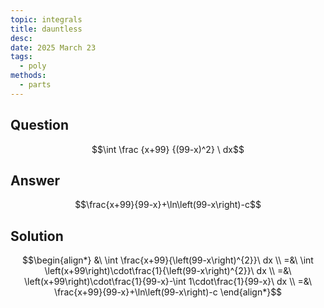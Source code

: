 ```yaml
---
topic: integrals
title: dauntless
desc: 
date: 2025 March 23
tags:
  - poly
methods:
  - parts
---
```



## Question
```math
\int
  \frac
    {x+99}
    {(99-x)^2}
\ dx
```


## Answer
```math
\frac{x+99}{99-x}+\ln\left(99-x\right)-c
```


## Solution

```math
\begin{align*}
  &\ \int \frac{x+99}{\left(99-x\right)^{2}}\ dx
  \\ =&\ \int \left(x+99\right)\cdot\frac{1}{\left(99-x\right)^{2}}\ dx
  \\ =&\ \left(x+99\right)\cdot\frac{1}{99-x}-\int 1\cdot\frac{1}{99-x}\ dx
  \\ =&\ \frac{x+99}{99-x}+\ln\left(99-x\right)-c
\end{align*}
```
